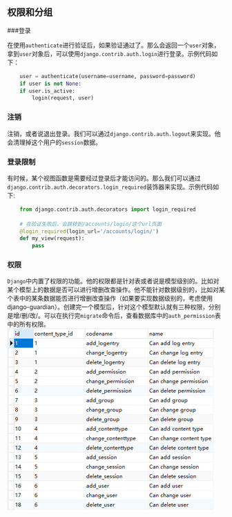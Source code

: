 ## 权限和分组

###登录

在使用`authenticate`进行验证后，如果验证通过了。那么会返回一个`user`对象，拿到`user`对象后，可以使用`django.contrib.auth.login`进行登录。示例代码如下：
```python
    user = authenticate(username=username, password=password)
    if user is not None:
    if user.is_active:
        login(request, user)
```

### 注销

注销，或者说退出登录。我们可以通过`django.contrib.auth.logout`来实现。他会清理掉这个用户的`session`数据。


### 登录限制

有时候，某个视图函数是需要经过登录后才能访问的。那么我们可以通过`django.contrib.auth.decorators.login_required`装饰器来实现。示例代码如下:
```python
    from django.contrib.auth.decorators import login_required

    # 在验证失败后，会跳转到/accounts/login/这个url页面
    @login_required(login_url='/accounts/login/')
    def my_view(request):
        pass
```

### 权限

`Django`中内置了权限的功能。他的权限都是针对表或者说是模型级别的。比如对某个模型上的数据是否可以进行增删改查操作。他不能针对数据级别的，比如对某个表中的某条数据能否进行增删改查操作（如果要实现数据级别的，考虑使用django-guardian）。创建完一个模型后，针对这个模型默认就有三种权限，分别是增/删/改/。可以在执行完`migrate`命令后，查看数据库中的`auth_permission`表中的所有权限。
![](../images/chapter11/001.png)

